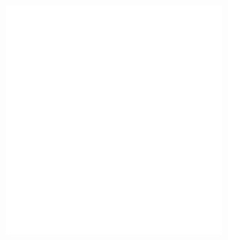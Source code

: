 <!--
![GitHub stats](https://github-readme-stats.vercel.app/api?username=ehmicky&count_private=true&show_icons=true&include_all_commits=true&custom_title=GitHub%20stats)
-->

![GitHub stats](https://github.com/ehmicky/ehmicky/blob/main/github-metrics.svg)
